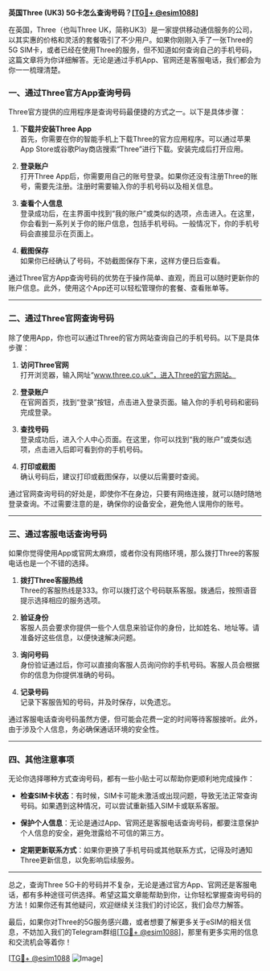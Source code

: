 **英国Three (UK3) 5G卡怎么查询号码？[[TG💪+ @esim1088](https://t.me/s/esim1088)]**

在英国，Three（也叫Three UK，简称UK3）是一家提供移动通信服务的公司，以其实惠的价格和灵活的套餐吸引了不少用户。如果你刚刚入手了一张Three的5G SIM卡，或者已经在使用Three的服务，但不知道如何查询自己的手机号码，这篇文章将为你详细解答。无论是通过手机App、官网还是客服电话，我们都会为你一一梳理清楚。

### 一、通过Three官方App查询号码

Three官方提供的应用程序是查询号码最便捷的方式之一。以下是具体步骤：

1. **下载并安装Three App**  
   首先，你需要在你的智能手机上下载Three的官方应用程序。可以通过苹果App Store或谷歌Play商店搜索“Three”进行下载。安装完成后打开应用。

2. **登录账户**  
   打开Three App后，你需要用自己的账号登录。如果你还没有注册Three的账号，需要先注册。注册时需要输入你的手机号码以及相关信息。

3. **查看个人信息**  
   登录成功后，在主界面中找到“我的账户”或类似的选项，点击进入。在这里，你会看到一系列关于你的账户信息，包括手机号码。一般情况下，你的手机号码会直接显示在页面上。

4. **截图保存**  
   如果你已经确认了号码，不妨截图保存下来，这样方便日后查看。

通过Three官方App查询号码的优势在于操作简单、直观，而且可以随时更新你的账户信息。此外，使用这个App还可以轻松管理你的套餐、查看账单等。

---

### 二、通过Three官网查询号码

除了使用App，你也可以通过Three的官方网站查询自己的手机号码。以下是具体步骤：

1. **访问Three官网**  
   打开浏览器，输入网址“www.three.co.uk”，进入Three的官方网站。

2. **登录账户**  
   在官网首页，找到“登录”按钮，点击进入登录页面。输入你的手机号码和密码完成登录。

3. **查找号码**  
   登录成功后，进入个人中心页面。在这里，你可以找到“我的账户”或类似选项，点击进入后即可看到你的手机号码。

4. **打印或截图**  
   确认号码后，建议打印或截图保存，以便以后需要时查阅。

通过官网查询号码的好处是，即使你不在身边，只要有网络连接，就可以随时随地登录查询。不过需要注意的是，确保你的设备安全，避免他人误用你的账号。

---

### 三、通过客服电话查询号码

如果你觉得使用App或官网太麻烦，或者你没有网络环境，那么拨打Three的客服电话也是一个不错的选择。

1. **拨打Three客服热线**  
   Three的客服热线是333。你可以拨打这个号码联系客服。拨通后，按照语音提示选择相应的服务选项。

2. **验证身份**  
   客服人员会要求你提供一些个人信息来验证你的身份，比如姓名、地址等。请准备好这些信息，以便快速解决问题。

3. **询问号码**  
   身份验证通过后，你可以直接向客服人员询问你的手机号码。客服人员会根据你的信息为你提供准确的号码。

4. **记录号码**  
   记录下客服告知的号码，并及时保存，以免遗忘。

通过客服电话查询号码虽然方便，但可能会花费一定的时间等待客服接听。此外，由于涉及个人信息，务必确保通话环境的安全性。

---

### 四、其他注意事项

无论你选择哪种方式查询号码，都有一些小贴士可以帮助你更顺利地完成操作：

- **检查SIM卡状态**：有时候，SIM卡可能未激活或出现问题，导致无法正常查询号码。如果遇到这种情况，可以尝试重新插入SIM卡或联系客服。
  
- **保护个人信息**：无论是通过App、官网还是客服电话查询号码，都要注意保护个人信息的安全，避免泄露给不可信的第三方。

- **定期更新联系方式**：如果你更换了手机号码或其他联系方式，记得及时通知Three更新信息，以免影响后续服务。

---

总之，查询Three 5G卡的号码并不复杂，无论是通过官方App、官网还是客服电话，都有多种途径可供选择。希望这篇文章能帮助到你，让你轻松掌握查询号码的方法！如果你还有其他疑问，欢迎继续关注我们的讨论区，我们会尽力解答。

最后，如果你对Three的5G服务感兴趣，或者想要了解更多关于eSIM的相关信息，不妨加入我们的Telegram群组[[TG💪+ @esim1088](https://t.me/s/esim1088)]，那里有更多实用的信息和交流机会等着你！

[[TG💪+ @esim1088](https://t.me/s/esim1088) ![Image](https://i.postimg.cc/4NQfJmqS/Snipaste-2025-05-13-00-14-12.png)]